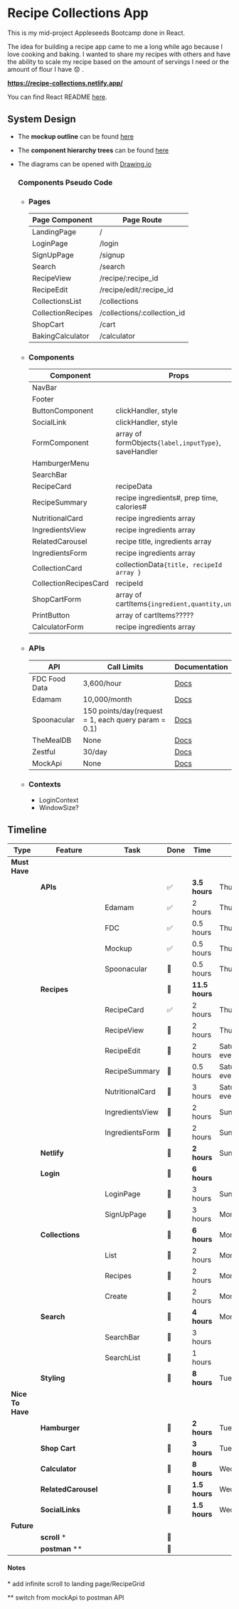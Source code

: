 # Recipe Collections App

This is my mid-project Appleseeds Bootcamp done in React.

The idea for building a recipe app came to me a long while ago because I love cooking and baking.
I wanted to share my recipes with others and have the ability to scale my recipe based on
the amount of servings I need or the amount of flour I have :worried: .

**https://recipe-collections.netlify.app/**

You can find React README [here](./misc/React_README.md).

## System Design

-   The **mockup outline** can be found [here](./misc/component-diagrams.drawio)
-   The **component hierarchy trees** can be found [here](./misc/page-view-diagrams.drawio)
-   The diagrams can be opened with [Drawing.io](https://app.diagrams.net/)

    ### **Components Pseudo Code**

    -   ### **Pages**

        | Page Component    | Page Route                  |
        | ----------------- | --------------------------- |
        | LandingPage       | /                           |
        | LoginPage         | /login                      |
        | SignUpPage        | /signup                     |
        | Search            | /search                     |
        | RecipeView        | /recipe/:recipe_id          |
        | RecipeEdit        | /recipe/edit/:recipe_id     |
        | CollectionsList   | /collections                |
        | CollectionRecipes | /collections/:collection_id |
        | ShopCart          | /cart                       |
        | BakingCalculator  | /calculator                 |

    -   ### **Components**

        | Component             | Props                                                |
        | --------------------- | ---------------------------------------------------- |
        | NavBar                |                                                      |
        | Footer                |                                                      |
        | ButtonComponent       | clickHandler, style                                  |
        | SocialLink            | clickHandler, style                                  |
        | FormComponent         | array of formObjects`{label,inputType}`, saveHandler |
        | HamburgerMenu         |                                                      |
        | SearchBar             |                                                      |
        | RecipeCard            | recipeData                                           |
        | RecipeSummary         | recipe ingredients#, prep time, calories#            |
        | NutritionalCard       | recipe ingredients array                             |
        | IngredientsView       | recipe ingredients array                             |
        | RelatedCarousel       | recipe title, ingredients array                      |
        | IngredientsForm       | recipe ingredients array                             |
        | CollectionCard        | collectionData`{title, recipeId array }`             |
        | CollectionRecipesCard | recipeId                                             |
        | ShopCartForm          | array of cartItems`{ingredient,quantity,unit}`       |
        | PrintButton           | array of cartItems?????                              |
        | CalculatorForm        | recipe ingredients array                             |

    -   ### **APIs**

        | API           | Call Limits                                         | Documentation                                                |
        | ------------- | --------------------------------------------------- | ------------------------------------------------------------ |
        | FDC Food Data | 3,600/hour                                          | [Docs](https://fdc.nal.usda.gov/api-spec/fdc_api.html#/FDC/) |
        | Edamam        | 10,000/month                                        | [Docs](https://developer.edamam.com/edamam-docs-recipe-api)  |
        | Spoonacular   | 150 points/day(request = 1, each query param = 0.1) | [Docs](https://spoonacular.com/food-api/docs)                |
        | TheMealDB     | None                                                | [Docs](https://www.themealdb.com/api.php)                    |
        | Zestful       | 30/day                                              | [Docs](https://zestfuldata.com/docs)                         |
        | MockApi       | None                                                | [Docs](https://mockapi.io/docs)                              |

    -   ### **Contexts**

        -   LoginContext
        -   WindowSize?

## **Timeline**

| Type             | Feature             | Task            | Done                  | Time           | Day          |
| ---------------- | ------------------- | --------------- | --------------------- | -------------- | ------------ |
| **Must Have**    |                     |                 |                       |                |              |
|                  | **APIs**            |                 | :white_check_mark:    | **3.5 hours**  | Thursday     |
|                  |                     | Edamam          | :white_check_mark:    | 2 hours        | Thursday     |
|                  |                     | FDC             | :white_check_mark:    | 0.5 hours      | Thursday     |
|                  |                     | Mockup          | :white_check_mark:    | 0.5 hours      | Thursday     |
|                  |                     | Spoonacular     | :black_square_button: | 0.5 hours      | Thursday     |
|                  | **Recipes**         |                 | :black_square_button: | **11.5 hours** |              |
|                  |                     | RecipeCard      | :white_check_mark:    | 2 hours        | Thursday     |
|                  |                     | RecipeView      | :black_square_button: | 2 hours        | Thursday     |
|                  |                     | RecipeEdit      | :black_square_button: | 2 hours        | Saturday eve |
|                  |                     | RecipeSummary   | :black_square_button: | 0.5 hours      | Saturday eve |
|                  |                     | NutritionalCard | :black_square_button: | 3 hours        | Saturday eve |
|                  |                     | IngredientsView | :black_square_button: | 2 hours        | Sunday       |
|                  |                     | IngredientsForm | :black_square_button: | 2 hours        | Sunday       |
|                  | **Netlify**         |                 | :black_square_button: | **2 hours**    | Sunday       |
|                  | **Login**           |                 | :black_square_button: | **6 hours**    |              |
|                  |                     | LoginPage       | :black_square_button: | 3 hours        | Sunday       |
|                  |                     | SignUpPage      | :black_square_button: | 3 hours        | Monday       |
|                  | **Collections**     |                 | :black_square_button: | **6 hours**    | Monday       |
|                  |                     | List            | :black_square_button: | 2 hours        | Monday       |
|                  |                     | Recipes         | :black_square_button: | 2 hours        | Monday       |
|                  |                     | Create          | :black_square_button: | 2 hours        | Monday       |
|                  | **Search**          |                 | :black_square_button: | **4 hours**    | Monday       |
|                  |                     | SearchBar       | :black_square_button: | 3 hours        |              |
|                  |                     | SearchList      | :black_square_button: | 1 hours        |              |
|                  | **Styling**         |                 | :black_square_button: | **8 hours**    | Tuesday      |
| **Nice To Have** |                     |                 |                       |                |              |
|                  | **Hamburger**       |                 | :black_square_button: | **2 hours**    | Tuesday      |
|                  | **Shop Cart**       |                 | :black_square_button: | **3 hours**    | Tuesday      |
|                  | **Calculator**      |                 | :black_square_button: | **8 hours**    | Wednesday    |
|                  | **RelatedCarousel** |                 | :black_square_button: | **1.5 hours**  | Wednesday    |
|                  | **SocialLinks**     |                 | :black_square_button: | **1.5 hours**  | Wednesday    |
| **Future**       |                     |                 |                       |                |              |
|                  | **scroll** \*       |                 | :black_square_button: |                |              |
|                  | **postman** \*\*    |                 | :black_square_button: |                |              |

#### **Notes**

\* add infinite scroll to landing page/RecipeGrid

\*\* switch from mockApi to postman API

